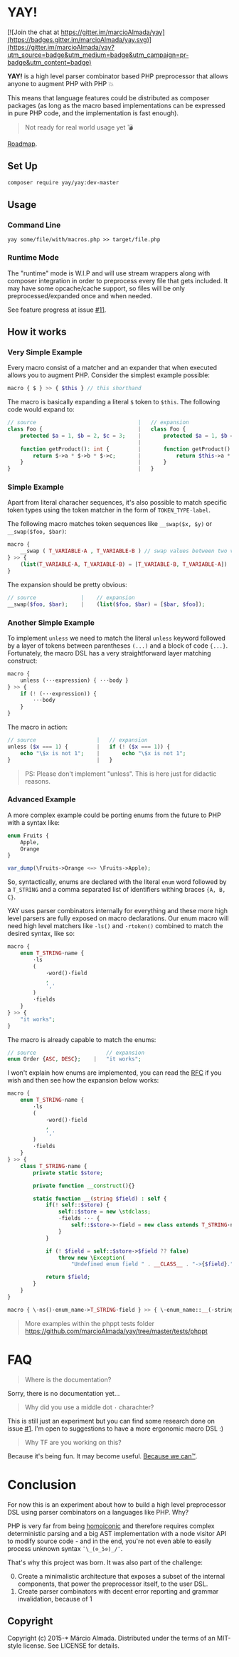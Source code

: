 # YAY!

[![Join the chat at https://gitter.im/marcioAlmada/yay](https://badges.gitter.im/marcioAlmada/yay.svg)](https://gitter.im/marcioAlmada/yay?utm_source=badge&utm_medium=badge&utm_campaign=pr-badge&utm_content=badge)

**YAY!** is a high level parser combinator based PHP preprocessor that allows anyone to augment PHP with PHP :boom:

This means that language features could be distributed as composer packages (as long as the macro based implementations
can be expressed in pure PHP code, and the implementation is fast enough).

> Not ready for real world usage yet :bomb:

[Roadmap](https://github.com/marcioAlmada/yay/issues/3).

## Set Up

```bash
composer require yay/yay:dev-master
```

## Usage

### Command Line

```
yay some/file/with/macros.php >> target/file.php
```

### Runtime Mode

The "runtime" mode is W.I.P and will use stream wrappers along with composer integration in order
to preprocess every file that gets included. It may have some opcache/cache support, so files will be
only preprocessed/expanded once and when needed.

See feature progress at issue [#11](https://github.com/marcioAlmada/yay/issues/11).

## How it works

### Very Simple Example

Every macro consist of a matcher and an expander that when executed allows you to augment PHP.
Consider the simplest example possible:

```php
macro { $ } >> { $this } // this shorthand
```

The macro is basically expanding a literal `$` token to `$this`. The following code would expand to:

```php
// source                                |   // expansion
class Foo {                              |   class Foo {
    protected $a = 1, $b = 2, $c = 3;    |       protected $a = 1, $b = 2, $c = 3;
                                         |        
    function getProduct(): int {         |       function getProduct(): int {
        return $->a * $->b * $->c;       |           return $this->a * $this->b *$this->c;
    }                                    |       }
}                                        |   }
```

### Simple Example

Apart from literal characher sequences, it's also possible to match specific token types using the token matcher in
the form of `TOKEN_TYPE·label`.

The following macro matches token sequences like `__swap($x, $y)` or `__swap($foo, $bar)`:

```php
macro {
    __swap ( T_VARIABLE·A , T_VARIABLE·B ) // swap values between two variables
} >> {
    (list(T_VARIABLE·A, T_VARIABLE·B) = [T_VARIABLE·B, T_VARIABLE·A])
}
```

The expansion should be pretty obvious:
```php
// source              |    // expansion
__swap($foo, $bar);    |    (list($foo, $bar) = [$bar, $foo]); 
```

### Another Simple Example

To implement `unless` we need to match the literal `unless` keyword followed by a layer of tokens between parentheses
`(...)` and a block of code `{...}`. Fortunately, the macro DSL has a very straightforward layer matching construct:

```php
macro {
    unless (···expression) { ···body }
} >> {
    if (! (···expression)) {
        ···body
    }
}
```

The macro in action:

```php
// source                   |   // expansion
unless ($x === 1) {         |   if (! ($x === 1)) {
    echo "\$x is not 1";    |       echo "\$x is not 1";
}                           |   }
```

> PS: Please don't implement "unless". This is here just for didactic reasons.

### Advanced Example

A more complex example could be porting enums from the future to PHP with a syntax like:

```php
enum Fruits {
    Apple,
    Orange
}

var_dump(\Fruits->Orange <=> \Fruits->Apple);
```
So, syntactically, enums are declared with the literal `enum` word followed by a `T_STRING` and a comma
separated list of identifiers withing braces `{A, B, C}`.

YAY uses parser combinators internally for everything and these more high level parsers are fully
exposed on macro declarations. Our enum macro will need high level matchers like `·ls()` and `·rtoken()`
combined to match the desired syntax, like so:

```php
macro {
    enum T_STRING·name {
        ·ls
        (
            ·word()·field
            ,
            ','
        )
        ·fields
    }
} >> {
    "it works";
}
```

The macro is already capable to match the enums:

```php
// source                      // expansion
enum Order {ASC, DESC};    |   "it works";
```

I won't explain how enums are implemented, you can read the [RFC](https://wiki.php.net/rfc/enum) if you wish
and then see how the expansion below works:

```php
macro {
    enum T_STRING·name {
        ·ls
        (
            ·word()·field
            ,
            ','
        )
        ·fields
    }
} >> {
    class T_STRING·name {
        private static $store;

        private function __construct(){}

        static function __(string $field) : self {
            if(! self::$store) {
                self::$store = new \stdclass;
                ·fields ··· {
                    self::$store->·field = new class extends T_STRING·name {};
                }
            }

            if (! $field = self::$store->$field ?? false)
                throw new \Exception(
                    "Undefined enum field " . __CLASS__ . "->{$field}.");

            return $field;
        }
    }
}

macro { \·ns()·enum_name->T_STRING·field } >> { \·enum_name::__(·stringify(T_STRING·field)) }
```

> More examples within the phppt tests folder https://github.com/marcioAlmada/yay/tree/master/tests/phppt

# FAQ

> Where is the documentation?

Sorry, there is no documentation yet...

> Why did you use a middle dot `·` charachter?

This is still just an experiment but you can find some research done on issue [#1](https://github.com/marcioAlmada/yay/issues/1). I'm open to suggestions to have a more ergonomic macro DSL :)

> Why TF are you working on this?

Because it's being fun. It may become useful. [Because we can™](https://github.com/haskellcamargo/because-we-can).

# Conclusion

For now this is an experiment about how to build a high level preprocessor DSL using parser combinators
on a languages like PHP. Why?

PHP is very far from being [homoiconic](https://en.wikipedia.org/wiki/Homoiconicity) and therefore requires
complex deterministic parsing and a big AST implementation with a node visitor API to modify source code - and
in the end, you're not even able to easily process unknown syntax `¯\_(⊙_ʖ⊙)_/¯`.

That's why this project was born. It was also part of the challenge:

0. Create a minimalistic architecture that exposes a subset of the internal components, that power the preprocessor itself, to the user DSL.
0. Create parser combinators with decent error reporting and grammar invalidation, because of 1

## Copyright

Copyright (c) 2015-* Márcio Almada. Distributed under the terms of an MIT-style license.
See LICENSE for details.
